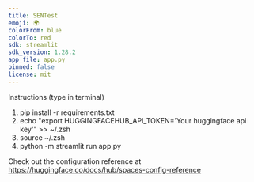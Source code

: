 ```yaml
---
title: SENTest
emoji: 🌍
colorFrom: blue
colorTo: red
sdk: streamlit
sdk_version: 1.28.2
app_file: app.py
pinned: false
license: mit
---
```


Instructions (type in terminal)
1. pip install -r requirements.txt
2. echo "export HUGGINGFACEHUB_API_TOKEN='Your huggingface api key'" >> ~/.zsh
3. source ~/.zsh
4. python -m streamlit run app.py

Check out the configuration reference at https://huggingface.co/docs/hub/spaces-config-reference
